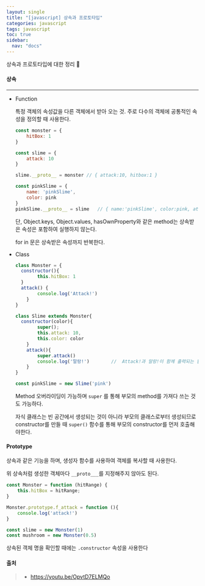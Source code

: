 ```yaml
---
layout: single
title: "[javascript] 상속과 프로토타입"
categories: javascript
tags: javascript
toc: true
sidebar:
  nav: "docs"
---
```








상속과 프로토타입에 대한 정리 📕



#### 상속

---

- Function

  특정 객체의 속성값을 다른 객체에서 받아 오는 것. 주로 다수의 객체에 공통적인 속성을 정의할 때 사용한다.

  ```javascript
  const monster = {
      hitBox: 1
  }
  
  const slime = {
      attack: 10
  }
  
  slime.__proto__ = monster	// { attack:10, hitbox:1 }
  
  const pinkSlime = {
      name: 'pinkSlime',
      color: pink
  }
  pinkSlime.__proto__ = slime	// { name:'pinkSlime', color:pink, attack:10, hitbox:1 }
  ```

  단, Object.keys, Object.values, hasOwnProperty와 같은 method는 상속받은 속성은 포함하여 실행하지 않는다. 

  for in 문은 상속받은 속성까지 반복한다.

- Class

  ```javascript
  class Monster = {
  	constructor(){
          this.hitBox: 1
  	}
  	attack() {
          console.log('Attack!')
      }
  }
  
  class Slime extends Monster{
  	constructor(color){
          super();
          this.attack: 10,
          this.color: color
      }
      attack(){
          super.attack()
          console.log('말랑!')		//	Attack!과 말랑!이 함께 출력되는 함수가 되었다.
      }
  }
  
  const pinkSlime = new Slime('pink')
  ```

  Method 오버라이딩이 가능하며 `super` 를 통해 부모의 method를 가져다 쓰는 것도 가능하다.

  자식 클래스는 빈 공간에서 생성되는 것이 아니라 부모의 클래스로부터 생성되므로 constructor를 만들 때 `super()` 함수를 통해 부모의 constructor를 먼저 호출해야한다. 



#### Prototype

상속과 같은 기능을 하며, 생성자 함수를 사용하여 객체를 복사할 때 사용한다.

위 상속처럼 생성한 객체마다 `__proto___`를 지정해주지 않아도 된다.

```javascript
const Monster = function (hitRange) {
    this.hitBox = hitRange;
}

Monster.prototype.f_attack = function (){
    console.log('attack!')
}

const slime = new Monster(1)
const mushroom = new Monster(0.5)
```

상속된 객체 명을 확인할 때에는 `.constructor` 속성을 사용한다



#### 출처

> - https://youtu.be/OpvtD7ELMQo